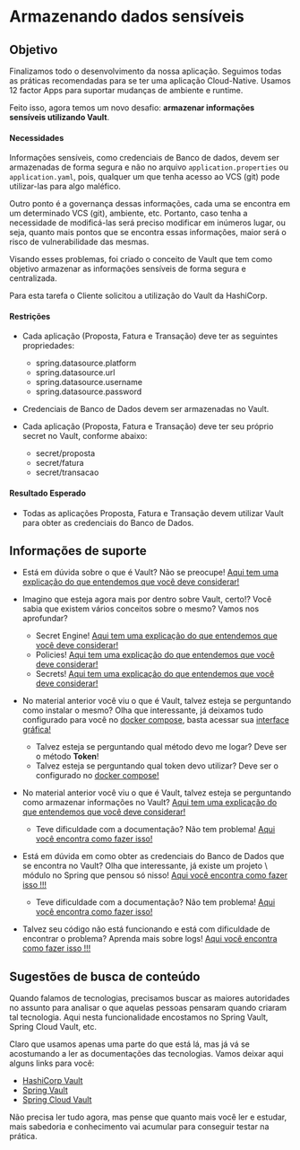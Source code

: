 # Armazenando dados sensíveis 

## Objetivo

Finalizamos todo o desenvolvimento da nossa aplicação. Seguimos todas as práticas recomendadas para se ter uma aplicação 
Cloud-Native. Usamos 12 factor Apps para suportar mudanças de ambiente e runtime.

Feito isso, agora temos um novo desafio: **armazenar informações sensíveis utilizando Vault**.

#### Necessidades

Informações sensíveis, como credenciais de Banco de dados, devem ser armazenadas de forma segura e não no arquivo `application.properties` ou 
`application.yaml`, pois, qualquer um que tenha acesso ao VCS (git) pode utilizar-las para algo maléfico.

Outro ponto é a governança dessas informações, cada uma se encontra em um determinado VCS (git), ambiente, etc. Portanto, caso 
tenha a necessidade de modificá-las será preciso modificar em inúmeros lugar, ou seja, quanto mais pontos que se encontra 
essas informações, maior será o risco de vulnerabilidade das mesmas.

Visando esses problemas, foi criado o conceito de Vault que tem como objetivo armazenar as informações sensíveis de forma 
segura e centralizada.

Para esta tarefa o Cliente solicitou a utilização do Vault da HashiCorp.

#### Restrições

- Cada aplicação (Proposta, Fatura e Transação) deve ter as seguintes propriedades:

    - spring.datasource.platform
    - spring.datasource.url
    - spring.datasource.username
    - spring.datasource.password
    
- Credenciais de Banco de Dados devem ser armazenadas no Vault.

- Cada aplicação (Proposta, Fatura e Transação) deve ter seu próprio secret no Vault, conforme abaixo:

    - secret/proposta
    - secret/fatura
    - secret/transacao

#### Resultado Esperado

- Todas as aplicações Proposta, Fatura e Transação devem utilizar Vault para obter as credenciais do Banco de Dados.

## Informações de suporte

* Está em dúvida sobre o que é Vault? Não se preocupe! [Aqui tem uma explicação do que entendemos que você deve considerar!](https://www.vaultproject.io/docs/what-is-vault)

* Imagino que esteja agora mais por dentro sobre Vault, certo!? Você sabia que existem vários conceitos sobre o mesmo? Vamos nos aprofundar?

    * Secret Engine! [Aqui tem uma explicação do que entendemos que você deve considerar!](https://www.vaultproject.io/docs/secrets)
    * Policies! [Aqui tem uma explicação do que entendemos que você deve considerar!](https://www.vaultproject.io/docs/concepts/policies)
    * Secrets! [Aqui tem uma explicação do que entendemos que você deve considerar!](https://www.vaultproject.io/docs/commands/secrets)
    
* No material anterior você viu o que é Vault, talvez esteja se perguntando como instalar o mesmo? Olha que interessante, 
já deixamos tudo configurado para você no [docker compose](../ops/docker-compose.yaml), basta acessar sua [interface gráfica!](http://127.0.0.1:8200/ui/vault/auth?with=token)

    * Talvez esteja se perguntando qual método devo me logar? Deve ser o método **Token**!
    * Talvez esteja se perguntando qual token devo utilizar? Deve ser o configurado no [docker compose!](../ops/docker-compose.yaml)

* No material anterior você viu o que é Vault, talvez esteja se perguntando como armazenar informações no Vault? [Aqui tem uma explicação do que entendemos que você deve considerar!](https://learn.hashicorp.com/tutorials/vault/getting-started-first-secret)
 
     * Teve dificuldade com a documentação? Não tem problema! [Aqui você encontra como fazer isso!](../informacao_procedural/incluindo_keys_vault.md)

* Está em dúvida em como obter as credenciais do Banco de Dados que se encontra no Vault? Olha que interessante, já existe um projeto \ módulo no Spring 
que pensou só nisso! [Aqui você encontra como fazer isso !!!](https://cloud.spring.io/spring-cloud-vault/reference/html/)

     * Teve dificuldade com a documentação? Não tem problema! [Aqui você encontra como fazer isso!](../informacao_suporte/spring-vault.md)
    
* Talvez seu código não está funcionando e está com dificuldade de encontrar o problema? Aprenda mais sobre logs! [Aqui você encontra como fazer isso !!!](../informacao_suporte/spring-logging.md)

## Sugestões de busca de conteúdo

Quando falamos de tecnologias, precisamos buscar as maiores autoridades no assunto para analisar o que aquelas pessoas 
pensaram quando criaram tal tecnologia. Aqui nesta funcionalidade encostamos no Spring Vault, Spring Cloud Vault, etc. 

Claro que usamos apenas uma parte do que está lá, mas já vá se acostumando a ler as documentações das tecnologias. 
Vamos deixar aqui alguns links para você:

* [HashiCorp Vault](https://www.vaultproject.io/)
* [Spring Vault](https://spring.io/projects/spring-vault)
* [Spring Cloud Vault](https://cloud.spring.io/spring-cloud-vault/)

Não precisa ler tudo agora, mas pense que quanto mais você ler e estudar, mais sabedoria e conhecimento vai acumular para conseguir testar na prática.